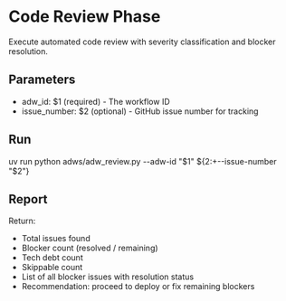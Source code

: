 # Code Review Phase

Execute automated code review with severity classification and blocker resolution.

## Parameters

- adw_id: $1 (required) - The workflow ID
- issue_number: $2 (optional) - GitHub issue number for tracking

## Run

uv run python adws/adw_review.py --adw-id "$1" ${2:+--issue-number "$2"}

## Report

Return:
- Total issues found
- Blocker count (resolved / remaining)
- Tech debt count
- Skippable count
- List of all blocker issues with resolution status
- Recommendation: proceed to deploy or fix remaining blockers
